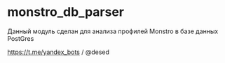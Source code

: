 # monstro_db_parser
Данный модуль сделан для анализа профилей Monstro в базе данных PostGres

https://t.me/yandex_bots / @desed
